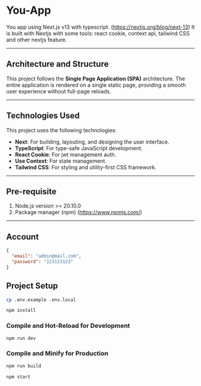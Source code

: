 # You-App

You app using Next.js v13 with typescript. (https://nextjs.org/blog/next-13)
It is built with Nextjs with some tools: react cookie, context api, tailwind CSS and other nextjs feature.

---

## Architecture and Structure

This project follows the **Single Page Application (SPA)** architecture. The entire application is rendered on a single static page, providing a smooth user experience without full-page reloads.

---

## Technologies Used

This project uses the following technologies:

- **Next**: For building, layouting, and designing the user interface.
- **TypeScript**: For type-safe JavaScript development.
- **React Cookie**: For jwt management auth.
- **Use Context**: For state management.
- **Tailwind CSS**: For styling and utility-first CSS framework.

---

## Pre-requisite

1. Node.js version >= 20.10.0
2. Package manager (npm) (https://www.npmjs.com/)

---

## Account

```json
{
  "email": "admin@mail.com",
  "password": "123123123"
}
```

## Project Setup

```sh
cp .env.example .env.local
```

```sh
npm install
```

### Compile and Hot-Reload for Development

```sh
npm run dev
```

### Compile and Minify for Production

```sh
npm run build
```

```sh
npm start
```
